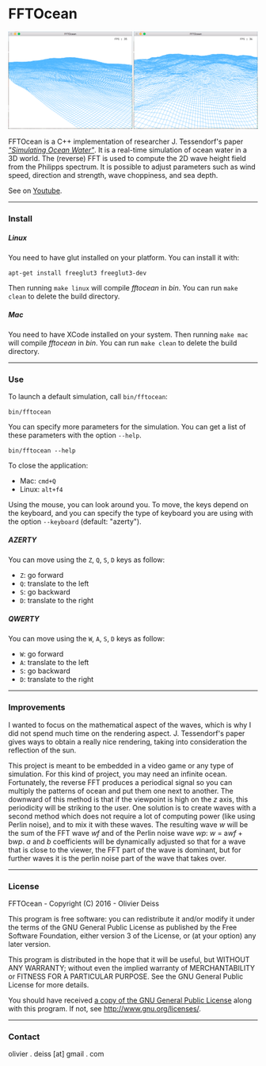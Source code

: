 # FFTOcean

![Screenshot](media/Screenshot.png)

FFTOcean is a C++ implementation of researcher J. Tessendorf's paper [*"Simulating Ocean Water"*](http://graphics.ucsd.edu/courses/rendering/2005/jdewall/tessendorf.pdf). It is a real-time simulation of ocean water in a 3D world. The (reverse) FFT is used to compute the 2D wave height field from the Philipps spectrum. It is possible to adjust parameters such as wind speed, direction and strength, wave choppiness, and sea depth.

See on [Youtube](http://youtu.be/JSNyfPAvYbg).

***

### Install

##### Linux

You need to have glut installed on your platform. You can install it with:

	apt-get install freeglut3 freeglut3-dev

Then running `make linux` will compile *fftocean* in *bin*. You can run `make clean` to delete the build directory.

##### Mac

You need to have XCode installed on your system. Then running `make mac` will compile *fftocean* in *bin*. You can run `make clean` to delete the build directory.

***

### Use

To launch a default simulation, call `bin/fftocean`:

    bin/fftocean
    
You can specify more parameters for the simulation. You can get a list of these parameters with the option `--help`.

    bin/fftocean --help

To close the application:
* Mac: `cmd+Q`
* Linux: `alt+f4`

Using the mouse, you can look around you. To move, the keys depend on the keyboard, and you can specify the type of keyboard you are using with the option `--keyboard` (default: "azerty").

##### AZERTY

You can move using the `Z`, `Q`, `S`, `D` keys as follow:

* `Z`: go forward
* `Q`: translate to the left
* `S`: go backward
* `D`: translate to the right

##### QWERTY

You can move using the `W`, `A`, `S`, `D` keys as follow:

* `W`: go forward
* `A`: translate to the left
* `S`: go backward
* `D`: translate to the right 

***

### Improvements

I wanted to focus on the mathematical aspect of the waves, which is why I did not spend much time on the rendering aspect. J. Tessendorf's paper gives ways to obtain a really nice rendering, taking into consideration the reflection of the sun. 

This project is meant to be embedded in a video game or any type of simulation. For this kind of project, you may need an infinite ocean. Fortunately, the reverse FFT produces a periodical signal so you can multiply the patterns of ocean and put them one next to another. The downward of this method is that if the viewpoint is high on the *z* axis, this periodicity will be striking to the user. One solution is to create waves with a second method which does not require a lot of computing power (like using Perlin noise), and to mix it with these waves. The resulting wave *w* will be the sum of the FFT wave *wf* and of the Perlin noise wave *wp*: *w* = a*wf* + b*wp*. *a* and *b* coefficients will be dynamically adjusted so that for a wave that is close to the viewer, the FFT part of the wave is dominant, but for further waves it is the perlin noise part of the wave that takes over.

***

### License

FFTOcean - Copyright (C) 2016 -  Olivier Deiss

This program is free software: you can redistribute it and/or modify
it under the terms of the GNU General Public License as published by
the Free Software Foundation, either version 3 of the License, or
(at your option) any later version.

This program is distributed in the hope that it will be useful,
but WITHOUT ANY WARRANTY; without even the implied warranty of
MERCHANTABILITY or FITNESS FOR A PARTICULAR PURPOSE.  See the
GNU General Public License for more details.

You should have received [a copy of the GNU General Public License](COPYING)
along with this program. If not, see <http://www.gnu.org/licenses/>.

***

### Contact

olivier . deiss [at] gmail . com
